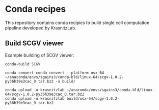 # Conda recipes 

This repository contains conda recipies to build single cell computation
pipeline developed by KrasnitzLab.


## Build SCGV viewer

Example  building of SCGV viewer:

```
conda-build SCGV
```

```
conda convert conda convert --platform osx-64 ~/anaconda/envs/sgains3/conda-bld/linux-64/scgv-1.0.2-py36h39e3cac_0.tar.bz2 -o build/ 
```

```
conda upload -u krasnitzlab ~/anaconda/envs/sgains3/conda-bld/linux-64/scgv-1.0.2-py36h39e3cac_0.tar.bz2
conda upload -u krasnitzlab build/osx-64/scgv-1.0.2-py36h39e3cac_0.tar.bz2
```
